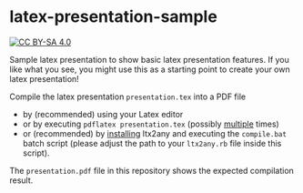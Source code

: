 # latex-presentation-sample

[![CC BY-SA 4.0][cc-by-sa-shield]][cc-by-sa]

Sample latex presentation to show basic latex presentation features. If you like what you see, you might use this as a starting point to create your own latex presentation!

Compile the latex presentation `presentation.tex` into a PDF file 
+ by (recommended) using your Latex editor
+ or by executing `pdflatex presentation.tex` (possibly [multiple](https://tex.stackexchange.com/questions/30330/how-can-i-avoid-compiling-twice) times)
+ or (recommended) by [installing](https://github.com/reitzig/ltx2any/wiki]) ltx2any and executing the `compile.bat` batch script (please adjust the path to your `ltx2any.rb` file inside this script).

[cc-by-sa]: http://creativecommons.org/licenses/by-sa/4.0/
[cc-by-sa-shield]: https://img.shields.io/badge/License-CC%20BY--SA%204.0-lightgrey.svg

The `presentation.pdf` file in this repository shows the expected compilation result.
